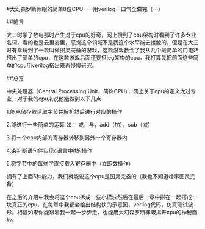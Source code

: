 


#大幻森罗断罪眼的简单8位CPU----用verilog一口气全做完（一）


##前言

大二时学了数电那时产生对于cpu的好奇，网上搜到了cpu架构时看到了许多专业名词，看的也是云里雾里，感觉这个领域不是我这个水平能去接触的，但是在大三时有幸玩到了一款叫做图灵完备的游戏，这款游戏教会了我从几个最简单的门电路搭出了简单的cpu，在这款游戏后面还要搭leg架构的cpu，我打算先把前面这些简单的cpu用verilog搭出来再慢慢研究。

##总览

中央处理器（Central Processing Unit，简称CPU），网上关于cpu的定义太过专业，对于我的cpu来说他能做到以下几点

1.能从储存器读取字节并解析然后进行对应的操作

2.能进行一些简单的运算 如： 或，与，add（加），sub（减）

3.将一个cpu内部的寄存器转移到另外一个寄存器内

4.条判断语句件实现c语言中if的操作

5.将字节中的每些字直接载入寄存器中（立即数操作）

拥有了上面5种能力，我们就能说这个cpu是图灵完备的（我也不知道啥事图灵完备）

在之后的介绍中我会将这个cpu拆成一些小模块然后在最后一章中拼在一起搭成一块真正的cpu，在每章中我都会给出结构快的示意图，verilog代码，仿真测试波形，相信如果你能跟着我一起一步步走，也能用大幻森罗断罪眼揭开cpu的神秘面纱。
